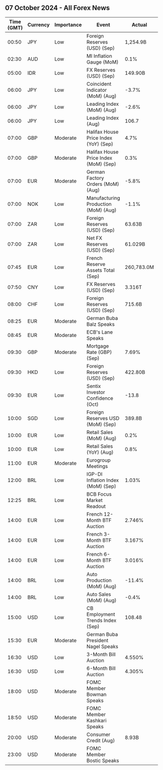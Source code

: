 ## 07 October 2024 - All Forex News

| Time (GMT) | Currency | Importance | Event | Actual | Forecast | Previous |
|------|----------|------------|-------|--------|----------|----------|
| 00:50 | JPY | Low | Foreign Reserves (USD) (Sep) | 1,254.9B |  | 1,235.7B |
| 02:30 | AUD | Low | MI Inflation Gauge (MoM) | 0.1% |  | -0.1% |
| 05:00 | IDR | Low | FX Reserves (USD) (Sep) | 149.90B |  | 150.20B |
| 06:00 | JPY | Low | Coincident Indicator (MoM) (Aug) | -3.7% |  | 3.1% |
| 06:00 | JPY | Low | Leading Index (MoM) (Aug) | -2.6% |  | 0.2% |
| 06:00 | JPY | Low | Leading Index (Aug) | 106.7 | 107.2 | 109.3 |
| 07:00 | GBP | Moderate | Halifax House Price Index (YoY) (Sep) | 4.7% |  | 4.3% |
| 07:00 | GBP | Moderate | Halifax House Price Index (MoM) (Sep) | 0.3% | 0.2% | 0.3% |
| 07:00 | EUR | Moderate | German Factory Orders (MoM) (Aug) | -5.8% | -1.9% | 3.9% |
| 07:00 | NOK | Low | Manufacturing Production (MoM) (Aug) | -1.1% |  | 2.1% |
| 07:00 | ZAR | Low | Foreign Reserves (USD) (Sep) | 63.63B |  | 63.21B |
| 07:00 | ZAR | Low | Net FX Reserves (USD) (Sep) | 61.029B |  | 60.141B |
| 07:45 | EUR | Low | French Reserve Assets Total (Sep) | 260,783.0M |  | 254,092.0M |
| 07:50 | CNY | Low | FX Reserves (USD) (Sep) | 3.316T | 3.300T | 3.288T |
| 08:00 | CHF | Low | Foreign Reserves (USD) (Sep) | 715.6B |  | 693.9B |
| 08:25 | EUR | Moderate | German Buba Balz Speaks |  |  |  |
| 08:45 | EUR | Moderate | ECB's Lane Speaks |  |  |  |
| 09:30 | GBP | Moderate | Mortgage Rate (GBP) (Sep) | 7.69% |  | 7.83% |
| 09:30 | HKD | Low | Foreign Reserves (USD) (Sep) | 422.80B |  | 423.50B |
| 09:30 | EUR | Low | Sentix Investor Confidence (Oct) | -13.8 | -14.6 | -15.4 |
| 10:00 | SGD | Low | Foreign Reserves USD (MoM) (Sep) | 389.8B |  | 384.6B |
| 10:00 | EUR | Low | Retail Sales (MoM) (Aug) | 0.2% | 0.2% | 0.0% |
| 10:00 | EUR | Low | Retail Sales (YoY) (Aug) | 0.8% | 1.0% | -0.1% |
| 11:00 | EUR | Moderate | Eurogroup Meetings |  |  |  |
| 12:00 | BRL | Low | IGP-DI Inflation Index (MoM) (Sep) | 1.03% |  | 0.12% |
| 12:25 | BRL | Low | BCB Focus Market Readout |  |  |  |
| 14:00 | EUR | Low | French 12-Month BTF Auction | 2.746% |  | 2.714% |
| 14:00 | EUR | Low | French 3-Month BTF Auction | 3.167% |  | 3.250% |
| 14:00 | EUR | Low | French 6-Month BTF Auction | 3.016% |  | 3.028% |
| 14:00 | BRL | Low | Auto Production (MoM) (Aug) | -11.4% |  | 5.2% |
| 14:00 | BRL | Low | Auto Sales (MoM) (Aug) | -0.4% |  | -1.6% |
| 15:00 | USD | Low | CB Employment Trends Index (Sep) | 108.48 |  | 109.54 |
| 15:30 | EUR | Moderate | German Buba President Nagel Speaks |  |  |  |
| 16:30 | USD | Low | 3-Month Bill Auction | 4.550% |  | 4.500% |
| 16:30 | USD | Low | 6-Month Bill Auction | 4.305% |  | 4.215% |
| 18:00 | USD | Moderate | FOMC Member Bowman Speaks |  |  |  |
| 18:50 | USD | Moderate | FOMC Member Kashkari Speaks |  |  |  |
| 20:00 | USD | Moderate | Consumer Credit (Aug) | 8.93B | 11.80B | 26.63B |
| 23:00 | USD | Moderate | FOMC Member Bostic Speaks |  |  |  |
